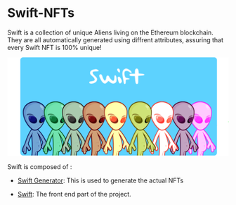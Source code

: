 # Swift-NFTs

Swift is a collection of unique Aliens living on the Ethereum blockchain. They are all automatically generated using diffrent attributes, assuring that every Swift NFT is 100% unique!

<p align="center" display="inline-block">
  <img src="./Swift.png" alt="swift_brand">
</p>

Swift is composed of :
* [Swift Generator](./Swift_generator):
This is used to generate the actual NFTs

* [Swift](./landing-page):
The front end part of the project.

